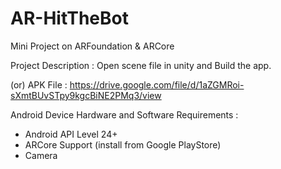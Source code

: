 # AR-HitTheBot
 Mini Project on ARFoundation & ARCore
 
 Project Description : Open scene file in unity and Build the app.
 
 
 (or) APK File : https://drive.google.com/file/d/1aZGMRoi-sXmtBUvSTpy9kgcBiNE2PMq3/view
 
 Android Device Hardware and Software Requirements :
-  Android API Level 24+
-  ARCore Support (install from Google PlayStore)
-  Camera
